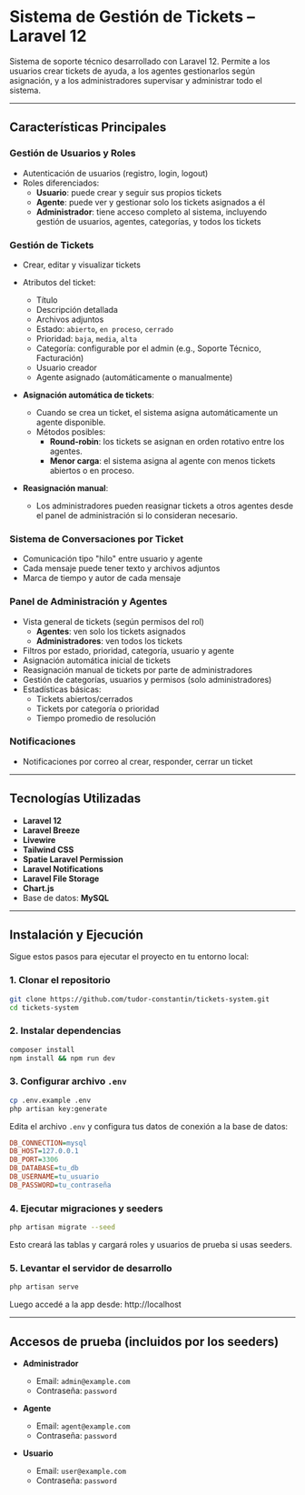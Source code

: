 # Sistema de Gestión de Tickets – Laravel 12

Sistema de soporte técnico desarrollado con Laravel 12. Permite a los usuarios crear tickets de ayuda, a los agentes gestionarlos según asignación, y a los administradores supervisar y administrar todo el sistema.

---

## Características Principales

### Gestión de Usuarios y Roles
- Autenticación de usuarios (registro, login, logout)
- Roles diferenciados:
  - **Usuario**: puede crear y seguir sus propios tickets
  - **Agente**: puede ver y gestionar solo los tickets asignados a él
  - **Administrador**: tiene acceso completo al sistema, incluyendo gestión de usuarios, agentes, categorías, y todos los tickets

### Gestión de Tickets
- Crear, editar y visualizar tickets
- Atributos del ticket:
  - Título
  - Descripción detallada
  - Archivos adjuntos
  - Estado: `abierto`, `en proceso`, `cerrado`
  - Prioridad: `baja`, `media`, `alta`
  - Categoría: configurable por el admin (e.g., Soporte Técnico, Facturación)
  - Usuario creador
  - Agente asignado (automáticamente o manualmente)

- **Asignación automática de tickets**:
  - Cuando se crea un ticket, el sistema asigna automáticamente un agente disponible.
  - Métodos posibles:
    - **Round-robin**: los tickets se asignan en orden rotativo entre los agentes.
    - **Menor carga**: el sistema asigna al agente con menos tickets abiertos o en proceso.

- **Reasignación manual**:
  - Los administradores pueden reasignar tickets a otros agentes desde el panel de administración si lo consideran necesario.


### Sistema de Conversaciones por Ticket
- Comunicación tipo "hilo" entre usuario y agente
- Cada mensaje puede tener texto y archivos adjuntos
- Marca de tiempo y autor de cada mensaje

### Panel de Administración y Agentes
- Vista general de tickets (según permisos del rol)
  - **Agentes**: ven solo los tickets asignados
  - **Administradores**: ven todos los tickets
- Filtros por estado, prioridad, categoría, usuario y agente
- Asignación automática inicial de tickets
- Reasignación manual de tickets por parte de administradores
- Gestión de categorías, usuarios y permisos (solo administradores)
- Estadísticas básicas:
  - Tickets abiertos/cerrados
  - Tickets por categoría o prioridad
  - Tiempo promedio de resolución

### Notificaciones
- Notificaciones por correo al crear, responder, cerrar un ticket

---

## Tecnologías Utilizadas

- **Laravel 12**
- **Laravel Breeze**
- **Livewire**
- **Tailwind CSS**
- **Spatie Laravel Permission**
- **Laravel Notifications**
- **Laravel File Storage**
- **Chart.js**
- Base de datos: **MySQL**

---

## Instalación y Ejecución

Sigue estos pasos para ejecutar el proyecto en tu entorno local:

### 1. Clonar el repositorio

```bash
git clone https://github.com/tudor-constantin/tickets-system.git
cd tickets-system
```

### 2. Instalar dependencias

```bash
composer install
npm install && npm run dev
```

### 3. Configurar archivo `.env`

```bash
cp .env.example .env
php artisan key:generate
```

Edita el archivo `.env` y configura tus datos de conexión a la base de datos:

```ini
DB_CONNECTION=mysql
DB_HOST=127.0.0.1
DB_PORT=3306
DB_DATABASE=tu_db
DB_USERNAME=tu_usuario
DB_PASSWORD=tu_contraseña
```

### 4. Ejecutar migraciones y seeders

```bash
php artisan migrate --seed
```

Esto creará las tablas y cargará roles y usuarios de prueba si usas seeders.

### 5. Levantar el servidor de desarrollo

```bash
php artisan serve
```

Luego accedé a la app desde: http://localhost

---

## Accesos de prueba (incluidos por los seeders)

- **Administrador**
  - Email: `admin@example.com`
  - Contraseña: `password`

- **Agente**
  - Email: `agent@example.com`
  - Contraseña: `password`

- **Usuario**
  - Email: `user@example.com`
  - Contraseña: `password`
